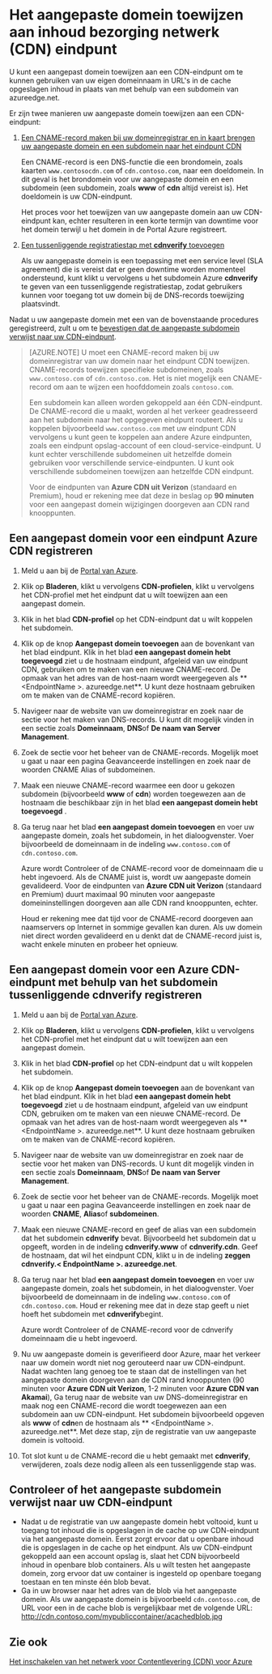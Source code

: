 <properties
     pageTitle="De inhoud van de Azure Contentlevering-netwerk (CDN) toewijzen aan een aangepast domein | Microsoft Azure"
     description="In dit onderwerp wordt getoond hoe u de inhoud van een CDN toewijzen aan een aangepast domein."
     services="cdn"
     documentationCenter=""
     authors="camsoper"
     manager="erikre"
     editor=""/>
<tags
     ms.service="cdn"
     ms.workload="media"
     ms.tgt_pltfrm="na"
     ms.devlang="na"
     ms.topic="article"
    ms.date="07/28/2016"
     ms.author="casoper"/>

# <a name="how-to-map-custom-domain-to-content-delivery-network-cdn-endpoint"></a>Het aangepaste domein toewijzen aan inhoud bezorging netwerk (CDN) eindpunt
U kunt een aangepast domein toewijzen aan een CDN-eindpunt om te kunnen gebruiken van uw eigen domeinnaam in URL's in de cache opgeslagen inhoud in plaats van met behulp van een subdomein van azureedge.net.

Er zijn twee manieren uw aangepaste domein toewijzen aan een CDN-eindpunt:

1. [Een CNAME-record maken bij uw domeinregistrar en in kaart brengen uw aangepaste domein en een subdomein naar het eindpunt CDN](#register-a-custom-domain-for-an-azure-cdn-endpoint)

    Een CNAME-record is een DNS-functie die een brondomein, zoals kaarten `www.contosocdn.com` of `cdn.contoso.com`, naar een doeldomein. In dit geval is het brondomein voor uw aangepaste domein en een subdomein (een subdomein, zoals **www** of **cdn** altijd vereist is). Het doeldomein is uw CDN-eindpunt.  

    Het proces voor het toewijzen van uw aangepaste domein aan uw CDN-eindpunt kan, echter resulteren in een korte termijn van downtime voor het domein terwijl u het domein in de Portal Azure registreert.

2. [Een tussenliggende registratiestap met **cdnverify** toevoegen](#register-a-custom-domain-for-an-azure-cdn-endpoint-using-the-intermediary-cdnverify-subdomain)

    Als uw aangepaste domein is een toepassing met een service level (SLA agreement) die is vereist dat er geen downtime worden momenteel ondersteund, kunt klikt u vervolgens u het subdomein Azure **cdnverify** te geven van een tussenliggende registratiestap, zodat gebruikers kunnen voor toegang tot uw domein bij de DNS-records toewijzing plaatsvindt.  

Nadat u uw aangepaste domein met een van de bovenstaande procedures geregistreerd, zult u om te [bevestigen dat de aangepaste subdomein verwijst naar uw CDN-eindpunt](#verify-that-the-custom-subdomain-references-your-cdn-endpoint).

> [AZURE.NOTE] U moet een CNAME-record maken bij uw domeinregistrar van uw domein naar het eindpunt CDN toewijzen. CNAME-records toewijzen specifieke subdomeinen, zoals `www.contoso.com` of `cdn.contoso.com`. Het is niet mogelijk een CNAME-record om aan te wijzen een hoofddomein zoals `contoso.com`.
>    
> Een subdomein kan alleen worden gekoppeld aan één CDN-eindpunt. De CNAME-record die u maakt, worden al het verkeer geadresseerd aan het subdomein naar het opgegeven eindpunt routeert.  Als u koppelen bijvoorbeeld `www.contoso.com` met uw eindpunt CDN vervolgens u kunt geen te koppelen aan andere Azure eindpunten, zoals een eindpunt opslag-account of een cloud-service-eindpunt. U kunt echter verschillende subdomeinen uit hetzelfde domein gebruiken voor verschillende service-eindpunten. U kunt ook verschillende subdomeinen toewijzen aan hetzelfde CDN eindpunt.
>
> Voor de eindpunten van **Azure CDN uit Verizon** (standaard en Premium), houd er rekening mee dat deze in beslag op **90 minuten** voor een aangepast domein wijzigingen doorgeven aan CDN rand knooppunten.

## <a name="register-a-custom-domain-for-an-azure-cdn-endpoint"></a>Een aangepast domein voor een eindpunt Azure CDN registreren

1.  Meld u aan bij de [Portal van Azure](https://portal.azure.com/).
2.  Klik op **Bladeren**, klikt u vervolgens **CDN-profielen**, klikt u vervolgens het CDN-profiel met het eindpunt dat u wilt toewijzen aan een aangepast domein.  
3.  Klik in het blad **CDN-profiel** op het CDN-eindpunt dat u wilt koppelen het subdomein.
4.  Klik op de knop **Aangepast domein toevoegen** aan de bovenkant van het blad eindpunt.  Klik in het blad **een aangepast domein hebt toegevoegd** ziet u de hostnaam eindpunt, afgeleid van uw eindpunt CDN, gebruiken om te maken van een nieuwe CNAME-record. De opmaak van het adres van de host-naam wordt weergegeven als ** &lt;EndpointName >. azureedge.net**.  U kunt deze hostnaam gebruiken om te maken van de CNAME-record kopiëren.  
5.  Navigeer naar de website van uw domeinregistrar en zoek naar de sectie voor het maken van DNS-records. U kunt dit mogelijk vinden in een sectie zoals **Domeinnaam**, **DNS**of **De naam van Server Management**.
6.  Zoek de sectie voor het beheer van de CNAME-records. Mogelijk moet u gaat u naar een pagina Geavanceerde instellingen en zoek naar de woorden CNAME Alias of subdomeinen.
7.  Maak een nieuwe CNAME-record waarmee een door u gekozen subdomein (bijvoorbeeld **www** of **cdn**) worden toegewezen aan de hostnaam die beschikbaar zijn in het blad **een aangepast domein hebt toegevoegd** .
8.  Ga terug naar het blad **een aangepast domein toevoegen** en voer uw aangepaste domein, zoals het subdomein, in het dialoogvenster. Voer bijvoorbeeld de domeinnaam in de indeling `www.contoso.com` of `cdn.contoso.com`.   

    Azure wordt Controleer of de CNAME-record voor de domeinnaam die u hebt ingevoerd. Als de CNAME juist is, wordt uw aangepaste domein gevalideerd.  Voor de eindpunten van **Azure CDN uit Verizon** (standaard en Premium) duurt maximaal 90 minuten voor aangepaste domeininstellingen doorgeven aan alle CDN rand knooppunten, echter.  

    Houd er rekening mee dat tijd voor de CNAME-record doorgeven aan naamservers op Internet in sommige gevallen kan duren. Als uw domein niet direct worden gevalideerd en u denkt dat de CNAME-record juist is, wacht enkele minuten en probeer het opnieuw.


## <a name="register-a-custom-domain-for-an-azure-cdn-endpoint-using-the-intermediary-cdnverify-subdomain"></a>Een aangepast domein voor een Azure CDN-eindpunt met behulp van het subdomein tussenliggende cdnverify registreren  

1. Meld u aan bij de [Portal van Azure](https://portal.azure.com/).
2. Klik op **Bladeren**, klikt u vervolgens **CDN-profielen**, klikt u vervolgens het CDN-profiel met het eindpunt dat u wilt toewijzen aan een aangepast domein.  
3. Klik in het blad **CDN-profiel** op het CDN-eindpunt dat u wilt koppelen het subdomein.
4. Klik op de knop **Aangepast domein toevoegen** aan de bovenkant van het blad eindpunt.  Klik in het blad **een aangepast domein hebt toegevoegd** ziet u de hostnaam eindpunt, afgeleid van uw eindpunt CDN, gebruiken om te maken van een nieuwe CNAME-record. De opmaak van het adres van de host-naam wordt weergegeven als ** &lt;EndpointName >. azureedge.net**.  U kunt deze hostnaam gebruiken om te maken van de CNAME-record kopiëren.
5. Navigeer naar de website van uw domeinregistrar en zoek naar de sectie voor het maken van DNS-records. U kunt dit mogelijk vinden in een sectie zoals **Domeinnaam**, **DNS**of **De naam van Server Management**.
6. Zoek de sectie voor het beheer van de CNAME-records. Mogelijk moet u gaat u naar een pagina Geavanceerde instellingen en zoek naar de woorden **CNAME**, **Alias**of **subdomeinen**.
7. Maak een nieuwe CNAME-record en geef de alias van een subdomein dat het subdomein **cdnverify** bevat. Bijvoorbeeld het subdomein dat u opgeeft, worden in de indeling **cdnverify.www** of **cdnverify.cdn**. Geef de hostnaam, dat wil het eindpunt CDN, klikt u in de indeling **zeggen cdnverify.&lt; EndpointName >. azureedge.net**.
8. Ga terug naar het blad **een aangepast domein toevoegen** en voer uw aangepaste domein, zoals het subdomein, in het dialoogvenster. Voer bijvoorbeeld de domeinnaam in de indeling `www.contoso.com` of `cdn.contoso.com`. Houd er rekening mee dat in deze stap geeft u niet hoeft het subdomein met **cdnverify**begint.  

    Azure wordt Controleer of de CNAME-record voor de cdnverify domeinnaam die u hebt ingevoerd.
9. Nu uw aangepaste domein is geverifieerd door Azure, maar het verkeer naar uw domein wordt niet nog gerouteerd naar uw CDN-eindpunt. Nadat wachten lang genoeg toe te staan dat de instellingen van het aangepaste domein doorgeven aan de CDN rand knooppunten (90 minuten voor **Azure CDN uit Verizon**, 1-2 minuten voor **Azure CDN van Akamai**), Ga terug naar de website van uw DNS-domeinregistrar en maak nog een CNAME-record die wordt toegewezen aan een subdomein aan uw CDN-eindpunt. Het subdomein bijvoorbeeld opgeven als **www** of **cdn**en de hostnaam als ** &lt;EndpointName >. azureedge.net**. Met deze stap, zijn de registratie van uw aangepaste domein is voltooid.
10. Tot slot kunt u de CNAME-record die u hebt gemaakt met **cdnverify**, verwijderen, zoals deze nodig alleen als een tussenliggende stap was.  


## <a name="verify-that-the-custom-subdomain-references-your-cdn-endpoint"></a>Controleer of het aangepaste subdomein verwijst naar uw CDN-eindpunt

- Nadat u de registratie van uw aangepaste domein hebt voltooid, kunt u toegang tot inhoud die is opgeslagen in de cache op uw CDN-eindpunt via het aangepaste domein.
Eerst zorgt ervoor dat u openbare inhoud die is opgeslagen in de cache op het eindpunt. Als uw CDN-eindpunt gekoppeld aan een account opslag is, slaat het CDN bijvoorbeeld inhoud in openbare blob containers. Als u wilt testen het aangepaste domein, zorg ervoor dat uw container is ingesteld op openbare toegang toestaan en ten minste één blob bevat.
- Ga in uw browser naar het adres van de blob via het aangepaste domein. Als uw aangepaste domein is bijvoorbeeld `cdn.contoso.com`, de URL voor een in de cache blob is vergelijkbaar met de volgende URL: http://cdn.contoso.com/mypubliccontainer/acachedblob.jpg

## <a name="see-also"></a>Zie ook

[Het inschakelen van het netwerk voor Contentlevering (CDN) voor Azure](./cdn-create-new-endpoint.md)  

